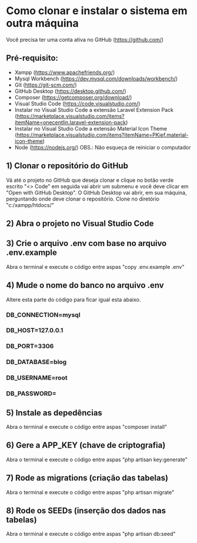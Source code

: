 # Como clonar e instalar o sistema em outra máquina
Você precisa ter uma conta ativa no GitHub (https://github.com/)

## Pré-requisito:

- Xampp (https://www.apachefriends.org/)
- Mysql Workbench (https://dev.mysql.com/downloads/workbench/)
- Git (https://git-scm.com/)
- GitHub Desktop (https://desktop.github.com/)
- Composer (https://getcomposer.org/download/)
- Visual Studio Code (https://code.visualstudio.com/)
- Instalar no Visual Studio Code a extensão Laravel Extension Pack (https://marketplace.visualstudio.com/items?itemName=onecentlin.laravel-extension-pack)
- Instalar no Visual Studio Code a extensão Material Icon Theme (https://marketplace.visualstudio.com/items?itemName=PKief.material-icon-theme)
- Node (https://nodejs.org/)
OBS.: Não esqueça de reiniciar o computador

## 1) Clonar o repositório do GitHub
Vá até o projeto no GitHub que deseja clonar e clique no botão verde escrito "<> Code" em seguida vai abrir um submenu e você deve clicar em "Open with GitHub Desktop".
O GitHub Desktop vai abrir, em sua máquina, perguntando onde deve clonar o repositório. Clone no diretório "c:/xampp/htdocs/"

## 2) Abra o projeto no Visual Studio Code

## 3) Crie o arquivo .env com base no arquivo .env.example
Abra o terminal e execute o código entre aspas "copy .env.example .env"

## 4) Mude o nome do banco no arquivo .env
Altere esta parte do código para ficar igual esta abaixo.
### DB_CONNECTION=mysql
### DB_HOST=127.0.0.1
### DB_PORT=3306
### DB_DATABASE=blog
### DB_USERNAME=root
### DB_PASSWORD=

## 5) Instale as depedências
Abra o terminal e execute o código entre aspas "composer install"

## 6) Gere a APP_KEY (chave de criptografia)
Abra o terminal e execute o código entre aspas "php artisan key:generate"

## 7) Rode as migrations (criação das tabelas)
Abra o terminal e execute o código entre aspas "php artisan migrate"

## 8) Rode os SEEDs (inserção dos dados nas tabelas)
Abra o terminal e execute o código entre aspas "php artisan db:seed"
